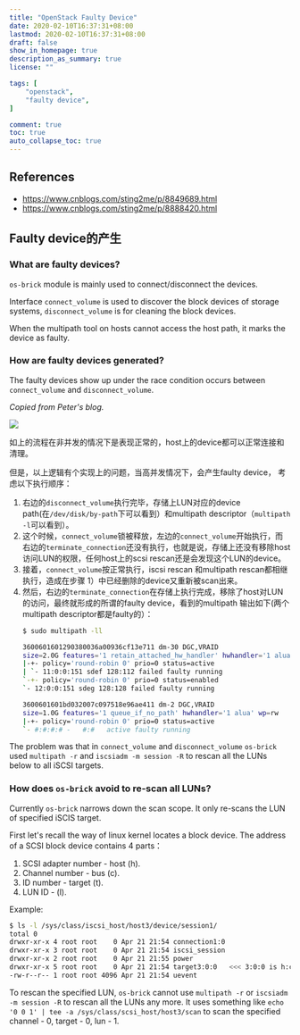 ```yaml
---
title: "OpenStack Faulty Device"
date: 2020-02-10T16:37:31+08:00
lastmod: 2020-02-10T16:37:31+08:00
draft: false
show_in_homepage: true
description_as_summary: true
license: ""

tags: [
    "openstack",
    "faulty device",
]

comment: true
toc: true
auto_collapse_toc: true
---
```


## References

- https://www.cnblogs.com/sting2me/p/8849689.html
- https://www.cnblogs.com/sting2me/p/8888420.html

## Faulty device的产生

### What are faulty devices?
`os-brick` module is mainly used to connect/disconnect the devices.

Interface `connect_volume` is used to discover the block devices of storage systems, `disconnect_volume` is for cleaning the block devices.

When the multipath tool on hosts cannot access the host path, it marks the device as faulty.

### How are faulty devices generated?

The faulty devices show up under the race condition occurs between `connect_volume` and `disconnect_volume`.

_Copied from Peter's blog._

![](/forgetful/images/openstack-faulty-device-os-brick-connect-disconnect-volume.png)

如上的流程在非并发的情况下是表现正常的，host上的device都可以正常连接和清理。

但是，以上逻辑有个实现上的问题，当高并发情况下，会产生faulty device， 考虑以下执行顺序：

1. 右边的`disconnect_volume`执行完毕，存储上LUN对应的device path(在`/dev/disk/by-path`下可以看到）和multipath descriptor（`multipath -l`可以看到）。
2. 这个时候，`connect_volume`锁被释放，左边的`connect_volume`开始执行，而右边的`terminate_connection`还没有执行，也就是说，存储上还没有移除host访问LUN的权限，任何host上的scsi rescan还是会发现这个LUN的device。
3. 接着，`connect_volume`按正常执行，iscsi rescan 和multipath rescan都相继执行，造成在步骤 1）中已经删除的device又重新被scan出来。
4. 然后，右边的`terminate_connection`在存储上执行完成，移除了host对LUN的访问，最终就形成的所谓的faulty device，看到的multipath 输出如下(两个multipath descriptor都是faulty的）：
    ```bash
    $ sudo multipath -ll

    3600601601290380036a00936cf13e711 dm-30 DGC,VRAID
    size=2.0G features='1 retain_attached_hw_handler' hwhandler='1 alua' wp=rw
    |-+- policy='round-robin 0' prio=0 status=active
    | `- 11:0:0:151 sdef 128:112 failed faulty running
    `-+- policy='round-robin 0' prio=0 status=enabled
    `- 12:0:0:151 sdeg 128:128 failed faulty running

    3600601601bd032007c097518e96ae411 dm-2 DGC,VRAID
    size=1.0G features='1 queue_if_no_path' hwhandler='1 alua' wp=rw
    |-+- policy='round-robin 0' prio=0 status=active
    `- #:#:#:# -   #:#   active faulty running
    ```

The problem was that in `connect_volume` and `disconnect_volume` `os-brick` used `multipath -r` and `iscsiadm -m session -R` to rescan all the LUNs below to all iSCSI targets.

### How does `os-brick` avoid to re-scan all LUNs?

Currently `os-brick` narrows down the scan scope. It only re-scans the LUN of specified iSCIS target.

First let's recall the way of linux kernel locates a block device. The address of a SCSI block device contains 4 parts：
1. SCSI adapter number - host (h).
2. Channel number - bus (c).
3. ID number - target (t).
4. LUN ID - (l). 

Example:
```bash
$ ls -l /sys/class/iscsi_host/host3/device/session1/
total 0
drwxr-xr-x 4 root root    0 Apr 21 21:54 connection1:0
drwxr-xr-x 3 root root    0 Apr 21 21:54 iscsi_session
drwxr-xr-x 2 root root    0 Apr 21 21:55 power
drwxr-xr-x 5 root root    0 Apr 21 21:54 target3:0:0   <<< 3:0:0 is h:c:t
-rw-r--r-- 1 root root 4096 Apr 21 21:54 uevent
```

To rescan the specified LUN, `os-brick` cannot use `multipath -r` or `iscsiadm -m session -R` to rescan all the LUNs any more. It uses something like `echo '0 0 1' | tee -a /sys/class/scsi_host/host3/scan` to scan the specified channel - 0, target - 0, lun - 1.